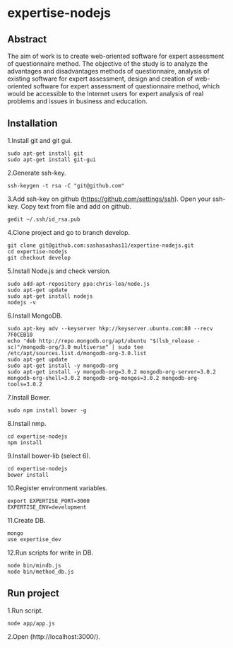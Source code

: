 expertise-nodejs
================

Abstract
-----------
   The aim of work is to create web-oriented software for expert assessment of
questionnaire method. The objective of the study is to analyze the advantages
and disadvantages methods of questionnaire, analysis of existing software for
expert assessment, design and creation of web-oriented software for expert
assessment of questionnaire method, which would be accessible to the Internet
users for expert analysis of real problems and issues in business and education.

Installation
-----------
1.Install git and git gui.

```
sudo apt-get install git
sudo apt-get install git-gui
```

2.Generate  ssh-key.

```
ssh-keygen -t rsa -C "git@github.com"
```

3.Add ssh-key on github (https://github.com/settings/ssh). Open your ssh-key. Copy text from file and add on github.

```
gedit ~/.ssh/id_rsa.pub
```

4.Clone project and go to branch develop.

```
git clone git@github.com:sashasashas11/expertise-nodejs.git
cd expertise-nodejs
git checkout develop
```

5.Install Node.js and check version.

```
sudo add-apt-repository ppa:chris-lea/node.js
sudo apt-get update
sudo apt-get install nodejs
nodejs -v
```

6.Install MongoDB.

```
sudo apt-key adv --keyserver hkp://keyserver.ubuntu.com:80 --recv 7F0CEB10
echo "deb http://repo.mongodb.org/apt/ubuntu "$(lsb_release -sc)"/mongodb-org/3.0 multiverse" | sudo tee /etc/apt/sources.list.d/mongodb-org-3.0.list
sudo apt-get update
sudo apt-get install -y mongodb-org
sudo apt-get install -y mongodb-org=3.0.2 mongodb-org-server=3.0.2 mongodb-org-shell=3.0.2 mongodb-org-mongos=3.0.2 mongodb-org-tools=3.0.2
```

7.Install Bower.

```
sudo npm install bower -g
```

8.Install nmp.

```
cd expertise-nodejs
npm install
```

9.Install bower-lib (select 6).

```
cd expertise-nodejs
bower install
```

10.Register environment variables.

```
export EXPERTISE_PORT=3000
EXPERTISE_ENV=development
```

11.Create DB.

```
mongo
use expertise_dev
```

12.Run scripts for write in DB.

```
node bin/mindb.js
node bin/method_db.js
```

Run project
-----------

1.Run script.

```
node app/app.js
```

2.Open (http://localhost:3000/).